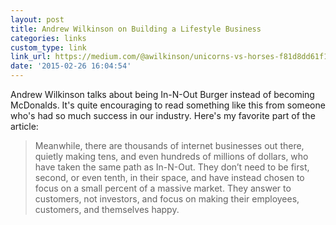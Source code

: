 ```yaml
---
layout: post
title: Andrew Wilkinson on Building a Lifestyle Business
categories: links
custom_type: link
link_url: https://medium.com/@awilkinson/unicorns-vs-horses-f81d8dd61f17
date: '2015-02-26 16:04:54'
---
```

Andrew Wilkinson talks about being In-N-Out Burger instead of becoming McDonalds. It's quite encouraging to read something like this from someone who's had so much success in our industry. Here's my favorite part of the article:

> Meanwhile, there are thousands of internet businesses out there, quietly making tens, and even hundreds of millions of dollars, who have taken the same path as In-N-Out. They don’t need to be first, second, or even tenth, in their space, and have instead chosen to focus on a small percent of a massive market. They answer to customers, not investors, and focus on making their employees, customers, and themselves happy.